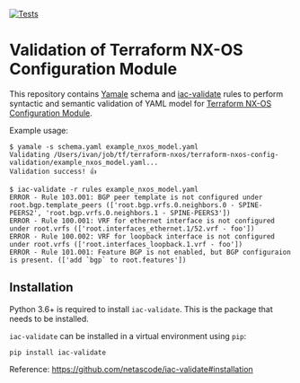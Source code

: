 [![Tests](https://github.com/netascode/iac-validate/actions/workflows/test.yml/badge.svg)](https://github.com/netascode/iac-validate/actions/workflows/test.yml)

# Validation of Terraform NX-OS Configuration Module

This repository contains [Yamale](https://github.com/23andMe/Yamale) schema and [iac-validate](https://github.com/netascode/iac-validate) rules to perform syntactic and semantic validation of YAML model for [Terraform NX-OS Configuration Module](https://github.com/netascode/terraform-nxos-config).

Example usage:
```
$ yamale -s schema.yaml example_nxos_model.yaml          
Validating /Users/ivan/job/tf/terraform-nxos/terraform-nxos-config-validation/example_nxos_model.yaml...
Validation success! 👍
```

```shell
$ iac-validate -r rules example_nxos_model.yaml
ERROR - Rule 103.001: BGP peer template is not configured under root.bgp.template_peers (['root.bgp.vrfs.0.neighbors.0 - SPINE-PEERS2', 'root.bgp.vrfs.0.neighbors.1 - SPINE-PEERS3'])
ERROR - Rule 100.001: VRF for ethernet interface is not configured under root.vrfs (['root.interfaces_ethernet.1/52.vrf - foo'])
ERROR - Rule 100.002: VRF for loopback interface is not configured under root.vrfs (['root.interfaces_loopback.1.vrf - foo'])
ERROR - Rule 101.001: Feature BGP is not enabled, but BGP configuraion is present. (['add `bgp` to root.features'])
```

## Installation

Python 3.6+ is required to install `iac-validate`. This is the package that needs to be installed.

`iac-validate` can be installed in a virtual environment using `pip`:

```shell
pip install iac-validate
```

Reference: https://github.com/netascode/iac-validate#installation

